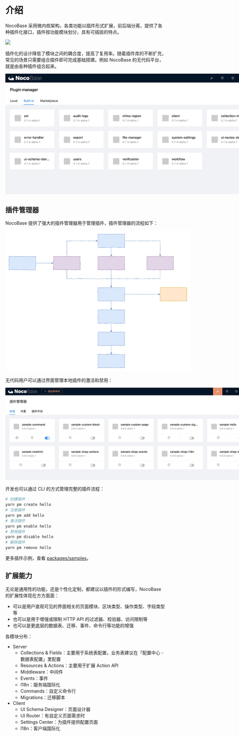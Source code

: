 # 介绍

NocoBase 采用微内核架构，各类功能以插件形式扩展，前后端分离，提供了各种插件化接口，插件按功能模块划分，具有可插拔的特点。

<img src="https://www.nocobase.com/images/NocoBaseMindMapLite.png" style="max-width: 800px;" >

插件化的设计降低了模块之间的耦合度，提高了复用率。随着插件库的不断扩充，常见的场景只需要组合插件即可完成基础搭建。例如 NocoBase 的无代码平台，就是由各种插件组合起来。

<img src="./index/pm-built-in.jpg" style="max-width: 800px;" />

## 插件管理器

NocoBase 提供了强大的插件管理器用于管理插件，插件管理器的流程如下：

<img src="./index/pm-flow.svg" style="max-width: 580px;" />

无代码用户可以通过界面管理本地插件的激活和禁用：

<img src="./index/pm-ui.jpg" style="max-width: 800px;" />

开发也可以通过 CLI 的方式管理完整的插件流程：

```bash
# 创建插件
yarn pm create hello
# 注册插件
yarn pm add hello
# 激活插件
yarn pm enable hello
# 禁用插件
yarn pm disable hello
# 删除插件
yarn pm remove hello
```

更多插件示例，查看 [packages/samples](https://github.com/nocobase/nocobase/tree/main/packages/samples)。

## 扩展能力

无论是通用性的功能，还是个性化定制，都建议以插件的形式编写，NocoBase 的扩展性体现在方方面面：

- 可以是用户直观可见的界面相关的页面模块、区块类型、操作类型、字段类型等
- 也可以是用于增强或限制 HTTP API 的过滤器、校验器、访问限制等
- 也可以是更底层的数据表、迁移、事件、命令行等功能的增强


各模块分布：

- Server
  - Collections & Fields：主要用于系统表配置，业务表建议在「配置中心 - 数据表配置」里配置
  - Resources & Actions：主要用于扩展 Action API
  - Middleware：中间件
  - Events：事件
  - I18n：服务端国际化
  - Commands：自定义命令行
  - Migrations：迁移脚本
- Client
  - UI Schema Designer：页面设计器
  - UI Router：有自定义页面需求时
  - Settings Center：为插件提供配置页面
  - I18n：客户端国际化

